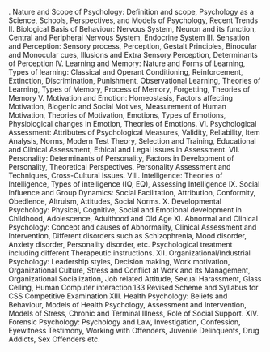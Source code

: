 . Nature and Scope of Psychology: Definition and scope, Psychology as a Science, 
Schools, Perspectives, and Models of Psychology, Recent Trends
II. Biological Basis of Behaviour: Nervous System, Neuron and its function, Central 
and Peripheral Nervous System, Endocrine System
III. Sensation and Perception: Sensory process, Perception, Gestalt Principles, 
Binocular and Monocular cues, Illusions and Extra Sensory Perception, 
Determinants of Perception 
IV. Learning and Memory: Nature and Forms of Learning, Types of learning: Classical 
and Operant Conditioning, Reinforcement, Extinction, Discrimination, Punishment, 
Observational Learning, Theories of Learning, Types of Memory, Process of 
Memory, Forgetting, Theories of Memory
V. Motivation and Emotion: Homeostasis, Factors affecting Motivation, Biogenic and 
Social Motives, Measurement of Human Motivation, Theories of Motivation,
Emotions, Types of Emotions, Physiological changes in Emotion, Theories of 
Emotions.
VI. Psychological Assessment: Attributes of Psychological Measures, Validity, 
Reliability, Item Analysis, Norms, Modern Test Theory, Selection and Training, 
Educational and Clinical Assessment, Ethical and Legal Issues in Assessment.
VII. Personality: Determinants of Personality, Factors in Development of Personality, 
Theoretical Perspectives, Personality Assessment and Techniques, Cross-Cultural 
Issues.
VIII. Intelligence: Theories of Intelligence, Types of intelligence (IQ, EQ), Assessing 
Intelligence
IX. Social Influence and Group Dynamics: Social Facilitation, Attribution, Conformity, 
Obedience, Altruism, Attitudes, Social Norms.
X. Developmental Psychology: Physical, Cognitive, Social and Emotional 
development in Childhood, Adolescence, Adulthood and Old Age
XI. Abnormal and Clinical Psychology: Concept and causes of Abnormality, Clinical 
Assessment and Intervention, Different disorders such as Schizophrenia, Mood 
disorder, Anxiety disorder, Personality disorder, etc. Psychological treatment 
including different Therapeutic instructions.
XII. Organizational/Industrial Psychology: Leadership styles, Decision making, Work 
motivation, Organizational Culture, Stress and Conflict at Work and its Management, 
Organizational Socialization, Job related Attitude, Sexual Harassment, Glass Ceiling, 
Human Computer interaction.133
Revised Scheme and Syllabus for CSS Competitive Examination
XIII. Health Psychology: Beliefs and Behaviour, Models of Health Psychology, 
Assessment and Intervention, Models of Stress, Chronic and Terminal Illness, Role 
of Social Support.
XIV. Forensic Psychology: Psychology and Law, Investigation, Confession, Eyewitness 
Testimony, Working with Offenders, Juvenile Delinquents, Drug Addicts, Sex 
Offenders etc. 